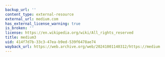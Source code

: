```yaml
---
backup_url: ''
content_type: external-resource
external_url: medium.com
has_external_license_warning: true
is_broken: ''
license: https://en.wikipedia.org/wiki/All_rights_reserved
title: medium3
uid: 414f7d7b-33c3-47ea-b9ed-539f6478ae74
wayback_url: https://web.archive.org/web/20241001140312/https://medium.com/
---
```

